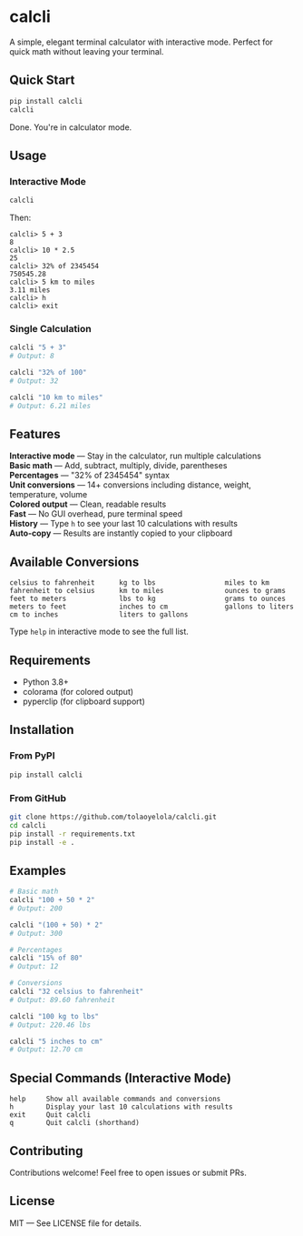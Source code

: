 # calcli

A simple, elegant terminal calculator with interactive mode. Perfect for quick math without leaving your terminal.

## Quick Start

```bash
pip install calcli
calcli
```

Done. You're in calculator mode.

## Usage

### Interactive Mode

```bash
calcli
```

Then:

```
calcli> 5 + 3
8
calcli> 10 * 2.5
25
calcli> 32% of 2345454
750545.28
calcli> 5 km to miles
3.11 miles
calcli> h
calcli> exit
```

### Single Calculation

```bash
calcli "5 + 3"
# Output: 8

calcli "32% of 100"
# Output: 32

calcli "10 km to miles"
# Output: 6.21 miles
```

## Features

**Interactive mode** — Stay in the calculator, run multiple calculations  
**Basic math** — Add, subtract, multiply, divide, parentheses  
**Percentages** — "32% of 2345454" syntax  
**Unit conversions** — 14+ conversions including distance, weight, temperature, volume  
**Colored output** — Clean, readable results  
**Fast** — No GUI overhead, pure terminal speed  
**History** — Type `h` to see your last 10 calculations with results  
**Auto-copy** — Results are instantly copied to your clipboard

## Available Conversions

```
celsius to fahrenheit      kg to lbs                 miles to km
fahrenheit to celsius      km to miles               ounces to grams
feet to meters             lbs to kg                 grams to ounces
meters to feet             inches to cm              gallons to liters
cm to inches               liters to gallons
```

Type `help` in interactive mode to see the full list.

## Requirements

- Python 3.8+
- colorama (for colored output)
- pyperclip (for clipboard support)

## Installation

### From PyPI

```bash
pip install calcli
```

### From GitHub

```bash
git clone https://github.com/tolaoyelola/calcli.git
cd calcli
pip install -r requirements.txt
pip install -e .
```

## Examples

```bash
# Basic math
calcli "100 + 50 * 2"
# Output: 200

calcli "(100 + 50) * 2"
# Output: 300

# Percentages
calcli "15% of 80"
# Output: 12

# Conversions
calcli "32 celsius to fahrenheit"
# Output: 89.60 fahrenheit

calcli "100 kg to lbs"
# Output: 220.46 lbs

calcli "5 inches to cm"
# Output: 12.70 cm
```

## Special Commands (Interactive Mode)

```
help     Show all available commands and conversions
h        Display your last 10 calculations with results
exit     Quit calcli
q        Quit calcli (shorthand)
```

## Contributing

Contributions welcome! Feel free to open issues or submit PRs.

## License

MIT — See LICENSE file for details.
